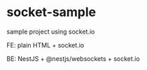 ﻿# socket-sample

sample project using socket.io

FE: plain HTML + socket.io

BE: NestJS + @nestjs/websockets + socket.io
